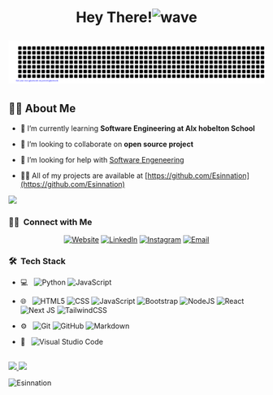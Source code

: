 
<h1 align="center">Hey There!<img alt="wave" src="https://emojis.slackmojis.com/emojis/images/1588177020/8809/wave_hello.gif?1588177020" width="35"> 
 
<!-- I am a Student with a passion for solving problems and creating innovative solutions. I have a strong background in computer science and have experience working on a variety of projects, including web development, mobile app development, and open source. In my free time, I enjoy learning new technologies, reading, and spending time with my family. I am a hardworking and dedicated individual who is always striving to improve my skills and grow as a professional. -->
 
  ![gitartwork](gitartwork.svg)
  
  <!-- <p align="center">
  <a href="https://github.com/DenverCoder1/readme-typing-svg"><img src="https://readme-typing-svg.herokuapp.com?lines=ADAMU+MUHAMMAD+MUHAMMAD;Computer+Science+Student;From+Gombe+State+Nigeria;Software+Engineering+student+@+Alx+hobelton+school&center=true&width=380&height=45"></a>
</p> -->
</h1>
  



<!-- <p><img align="right" src="https://github.com/Adam-pw/Adam-pw/blob/main/animation_500_kxa883sd.gif" alt="adam-pw" /></p> -->

## 🙋‍♂️ About Me

- 🌱 I’m currently learning **Software Engineering at Alx hobelton School**

- 👯 I’m looking to collaborate on **open source project**

- 🤝 I’m looking for help with [Software Engeneering ](https://github.com/Esinnation/personal_Software_Engineering_journey)

- 👨‍💻 All of my projects are available at [https://github.com/Esinnation](https://github.com/Esinnation)

![](https://activity-graph.herokuapp.com/graph?username=Esinnation&theme=react-dark&hide_border=true&area=true)
<br/>
<h3> 🤝🏻 &nbsp;Connect with Me </h3>

<p align="center">
<a href="http://portfolio-esinnation.vercel.app/"><img alt="Website" src="https://img.shields.io/badge/Website-www.portfolio-esinnation.vercel.app/?style=flat-square&logo=google-chrome"></a>
<a href="https://www.linkedin.com/in/esin-ridollah/"><img alt="LinkedIn" src="https://img.shields.io/badge/LinkedIn-Esin%20Ridollah%20Abdurrazaq-blue?style=flat-square&logo=linkedin"></a>
<a href="https://www.instagram.com/esinnation/"><img alt="Instagram" src="https://img.shields.io/badge/Instagram-Esinnation__-blue?style=flat-square&logo=instagram"></a>
<a href="mailto:abdulrazaqridollah96@gmail.com"><img alt="Email" src="https://img.shields.io/badge/Email-abdulrazaqridollah96@gmail.com-blue?style=flat-square&logo=gmail"></a>
</p>


<h3> 🛠 &nbsp;Tech Stack</h3>

- 💻 &nbsp;
  ![Python](https://img.shields.io/badge/python-3670A0?style=flat&logo=python&logoColor=ffdd54)
![JavaScript](https://img.shields.io/badge/javascript-%23323330.svg?style=flat&logo=javascript&logoColor=%23F7DF1E)
 
- 🌐 &nbsp;
  ![HTML5](https://img.shields.io/badge/-HTML5-333333?style=flat&logo=HTML5)
  ![CSS](https://img.shields.io/badge/-CSS-333333?style=flat&logo=CSS3&logoColor=1572B6)
 ![JavaScript](https://img.shields.io/badge/javascript-%23323330.svg?style=flat&logo=javascript&logoColor=%23F7DF1E)
 ![Bootstrap](https://img.shields.io/badge/bootstrap-%23563D7C.svg?style=flat&logo=bootstrap&logoColor=white)
  ![NodeJS](https://img.shields.io/badge/node.js-6DA55F?style=flat&logo=node.js&logoColor=white)
 ![React](https://img.shields.io/badge/react-%2320232a.svg?style=flat&logo=react&logoColor=%2361DAFB)
  ![Next JS](https://img.shields.io/badge/Next-black?style=flat&logo=next.js&logoColor=white)
  ![TailwindCSS](https://img.shields.io/badge/tailwindcss-%2338B2AC.svg?style=flat&logo=tailwind-css&logoColor=white)

- ⚙️ &nbsp;
  ![Git](https://img.shields.io/badge/-Git-333333?style=flat&logo=git)
  ![GitHub](https://img.shields.io/badge/-GitHub-333333?style=flat&logo=github)
  ![Markdown](https://img.shields.io/badge/-Markdown-333333?style=flat&logo=markdown)

- 🔧 &nbsp;
 ![Visual Studio Code](https://img.shields.io/badge/Visual%20Studio%20Code-0078d7.svg?style=for-the-flat&logo=visual-studio-code&logoColor=white)

 <br/>

<a href="https://github.com/ahmadadejumo">
  <img height="180em" src="https://github-readme-stats.vercel.app/api?username=Esinnation&show_icons=true&count_private=true&theme=tokyonight)](https://github.com/ahmadadejumo/github-readme-stats" />
  <img height="180em" src="https://github-readme-stats.vercel.app/api/top-langs/?username=Esinnation&theme=buefy&layout=compact" />
</a>

 

<p align="left"> <img src="https://komarev.com/ghpvc/?username=Esinnation&label=Profile%20views&color=0e75b6&style=flat" alt="Esinnation" /></p>

